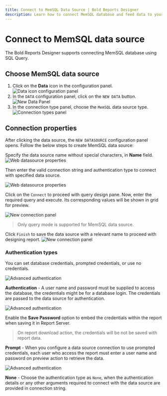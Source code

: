 ```yaml
---
title: Connect to MemSQL Data Source | Bold Reports Designer
description: Learn how to connect MemSQL database and feed data to your paginated RDL reports using Bold Reports Designer.
---
```


# Connect to MemSQL data source

The Bold Reports Designer supports connecting MemSQL database using SQL Query.

## Choose MemSQL data source

1. Click on the **Data** icon in the configuration panel.
   ![Data icon configuration panel](/static/assets/on-premise/images/report-designer/manage-data/data-connectors/data-configuration-panel.png)
2. In the `DATA` configuration panel, click on the `NEW DATA` button.
   ![New Data Panel](/static/assets/on-premise/images/report-designer/manage-data/data-connectors/new-data-button.png)
3. In the connection type panel, choose the `MemSQL` data source type.
   ![Connection types panel](/static/assets/on-premise/images/report-designer/manage-data/memsql-data-source/connection-types.png)

## Connection properties

After clicking the data source, the `NEW DATASOURCE` configuration panel opens. Follow the below steps to create MemSQL data source:

Specify the data source name without special characters, in **Name** field.
![Web datasource properties](/static/assets/on-premise/images/report-designer/manage-data/memsql-data-source/memsql-properties.png)

Then enter the valid connection string and authentication type to connect with specified data source.

![Web datasource properties](/static/assets/on-premise/images/report-designer/manage-data/memsql-data-source/basic-connection.png)

Click on the `Connect` to proceed with query design pane. Now, enter the required query and execute. Its corresponding values will be shown in grid for preview.

![New connection panel](/static/assets/on-premise/images/report-designer/manage-data/memsql-data-source/execute-schema.png)

> Only query mode is supported for MemSQL data source.

Click `Finish` to save the data source with a relevant name to proceed with designing report.
![New connection panel](/static/assets/on-premise/images/report-designer/manage-data/memsql-data-source/data-list.png)

### Authentication types

You can set database credentials, prompted credentials, or use no credentials.

![Advanced authentication](/static/assets/on-premise/images/report-designer/manage-data/memsql-data-source/authentication.png)

**Authentication** - A user name and password must be supplied to access the database, the credentials might be for a database login. The credentials are passed to the data source for authentication.

![Advanced authentication](/static/assets/on-premise/images/report-designer/manage-data/memsql-data-source/authentication-type.png)

Enable the **Save Password** option to embed the credentials within the report when saving it in Report Server.

> On report download action, the credentials will be not be saved with report data.

**Prompt** - When you configure a data source connection to use prompted credentials, each user who access the report must enter a user name and password on preview action to retrieve the data.

![Advanced authentication](/static/assets/on-premise/images/report-designer/manage-data/memsql-data-source/prompt.png)

**None** - Choose the authentication type as `None`, when the authentication details or any other arguments required to connect with the data source are provided in connection string.